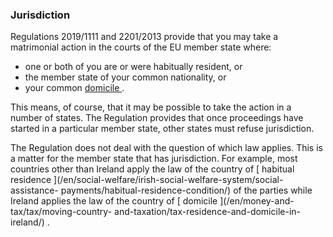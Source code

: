 ###  Jurisdiction

Regulations 2019/1111 and 2201/2013 provide that you may take a matrimonial
action in the courts of the EU member state where:

  * one or both of you are or were habitually resident, or 
  * the member state of your common nationality, or 
  * your common [ domicile ](/en/money-and-tax/tax/moving-country-and-taxation/tax-residence-and-domicile-in-ireland/) . 

This means, of course, that it may be possible to take the action in a number
of states. The Regulation provides that once proceedings have started in a
particular member state, other states must refuse jurisdiction.

The Regulation does not deal with the question of which law applies. This is a
matter for the member state that has jurisdiction. For example, most countries
other than Ireland apply the law of the country of [ habitual residence
](/en/social-welfare/irish-social-welfare-system/social-assistance-
payments/habitual-residence-condition/) of the parties while Ireland applies
the law of the country of [ domicile ](/en/money-and-tax/tax/moving-country-
and-taxation/tax-residence-and-domicile-in-ireland/) .
